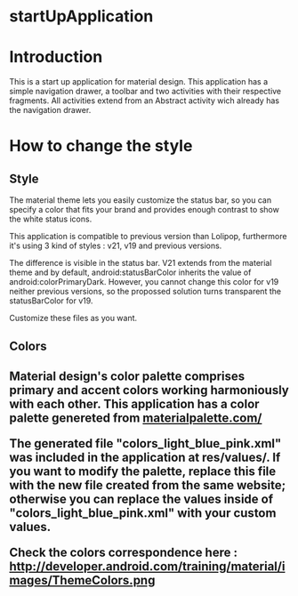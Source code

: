 # startUpApplication
<h1>Introduction </h1>
This is a start up application for material design.
This application has a simple navigation drawer, a toolbar and two activities with their respective fragments.
All activities extend from an Abstract activity wich already has the navigation drawer.

<h1>How to change the style </h1>

<h2>Style</h2>

The material theme lets you easily customize the status bar, so you can specify a color that fits your brand and provides enough contrast to show the white status icons.

This application is compatible to previous version than Lolipop, furthermore it's using 3 kind of styles : v21, v19 and previous versions.

The difference is visible in the status bar. V21 extends from the material theme and by default, android:statusBarColor inherits the value of android:colorPrimaryDark. However, you cannot change this color for v19 neither previous versions, so the propossed solution turns transparent the statusBarColor for v19.

Customize these files as you want.

<h2>Colors<h2>

Material design's color palette comprises primary and accent colors working harmoniously with each other. This application has a color palette genereted from <a href="materialpalette.com/">materialpalette.com/</a> 

The generated file "colors_light_blue_pink.xml" was included in the application at res/values/.
If you want to modify the palette, replace this file with the new file created from the same website; otherwise you can replace the values inside of "colors_light_blue_pink.xml" with your custom values.

Check the colors correspondence here : <a href="http://developer.android.com/training/material/images/ThemeColors.png">http://developer.android.com/training/material/images/ThemeColors.png</a>





